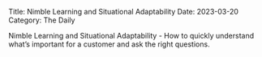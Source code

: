 Title: Nimble Learning and Situational Adaptability
Date: 2023-03-20
Category: The Daily

Nimble Learning and Situational Adaptability - How to quickly understand what’s important for a customer and ask the right questions.